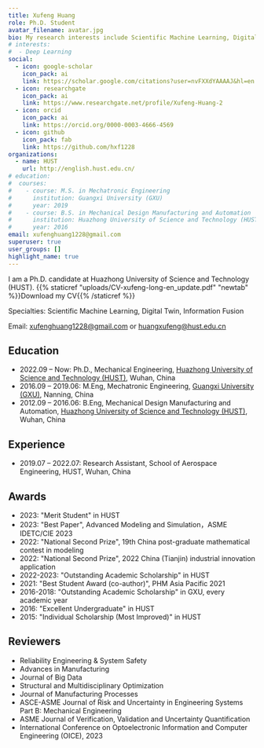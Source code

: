 ```yaml
---
title: Xufeng Huang
role: Ph.D. Student
avatar_filename: avatar.jpg
bio: My research interests include Scientific Machine Learning, Digital Twin and Information Fusion.
# interests:
#  - Deep Learning
social:
  - icon: google-scholar
    icon_pack: ai
    link: https://scholar.google.com/citations?user=nvFXXdYAAAAJ&hl=en
  - icon: researchgate
    icon_pack: ai
    link: https://www.researchgate.net/profile/Xufeng-Huang-2
  - icon: orcid
    icon_pack: ai
    link: https://orcid.org/0000-0003-4666-4569
  - icon: github
    icon_pack: fab
    link: https://github.com/hxf1228
organizations:
  - name: HUST
    url: http://english.hust.edu.cn/
# education:
#  courses:
#    - course: M.S. in Mechatronic Engineering
#      institution: Guangxi University (GXU)
#      year: 2019
#    - course: B.S. in Mechanical Design Manufacturing and Automation
#      institution: Huazhong University of Science and Technology (HUST)
#      year: 2016
email: xufenghuang1228@gmail.com
superuser: true
user_groups: []
highlight_name: true
---
```

I am a Ph.D. candidate at Huazhong University of Science and Technology (HUST). {{% staticref "uploads/CV-xufeng-long-en_update.pdf" "newtab" %}}Download my CV{{% /staticref %}}

Specialties: Scientific Machine Learning, Digital Twin, Information Fusion

Email: xufenghuang1228@gmail.com or huangxufeng@hust.edu.cn

## Education
- 2022.09 – Now: Ph.D., Mechanical Engineering, [Huazhong University of Science and Technology (HUST)](http://english.hust.edu.cn/), Wuhan, China
- 2016.09 – 2019.06: M.Eng, Mechatronic Engineering, [Guangxi University (GXU)](https://english.gxu.edu.cn/), Nanning, China
- 2012.09 – 2016.06: B.Eng, Mechanical Design Manufacturing and Automation, [Huazhong University of Science and Technology (HUST)](http://english.hust.edu.cn/), Wuhan, China

## Experience
- 2019.07 – 2022.07: Research Assistant, School of Aerospace Engineering, HUST, Wuhan, China

## Awards
- 2023: "Merit Student" in HUST
- 2023: "Best Paper", Advanced Modeling and Simulation，ASME IDETC/CIE 2023
- 2022: "National Second Prize", 19th China post-graduate mathematical contest in modeling
- 2022: "National Second Prize", 2022 China (Tianjin) industrial innovation application
- 2022-2023: "Outstanding Academic Scholarship" in HUST
- 2021: "Best Student Award (co-author)", PHM Asia Pacific 2021
- 2016-2018: "Outstanding Academic Scholarship" in GXU, every academic year
- 2016: "Excellent Undergraduate" in HUST
- 2015: "Individual Scholarship (Most Improved)" in HUST

## Reviewers
- Reliability Engineering & System Safety
- Advances in Manufacturing
- Journal of Big Data
- Structural and Multidisciplinary Optimization
- Journal of Manufacturing Processes
- ASCE-ASME Journal of Risk and Uncertainty in Engineering Systems Part B: Mechanical Engineering
- ASME Journal of Verification, Validation and Uncertainty Quantification
- International Conference on Optoelectronic Information and Computer Engineering (OICE), 2023